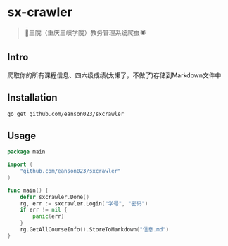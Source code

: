 # sx-crawler

> 🏫三院（重庆三峡学院）教务管理系统爬虫🕷️

## Intro

爬取你的所有课程信息、四六级成绩(太懒了，不做了)存储到Markdown文件中

## Installation

```bash
go get github.com/eanson023/sxcrawler
```

## Usage

```go
package main

import (
	"github.com/eanson023/sxcrawler"
)

func main() {
	defer sxcrawler.Done()
	rg, err := sxcrawler.Login("学号", "密码")
	if err != nil {
		panic(err)
	}
	rg.GetAllCourseInfo().StoreToMarkdown("信息.md")
}

```

